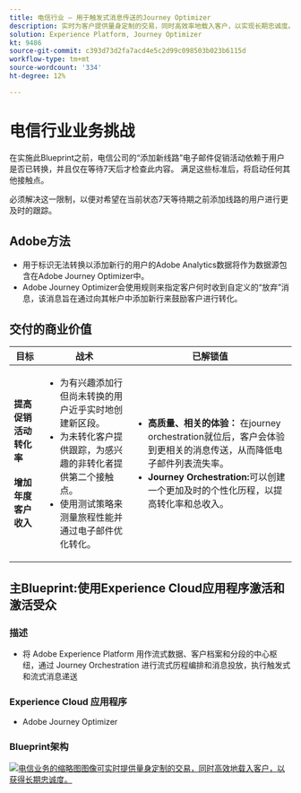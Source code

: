 ```yaml
---
title: 电信行业 — 用于触发式消息传送的Journey Optimizer
description: 实时为客户提供量身定制的交易，同时高效率地载入客户，以实现长期忠诚度。
solution: Experience Platform, Journey Optimizer
kt: 9486
source-git-commit: c393d73d2fa7acd4e5c2d99c098503b023b6115d
workflow-type: tm+mt
source-wordcount: '334'
ht-degree: 12%

---
```



# 电信行业业务挑战

在实施此Blueprint之前，电信公司的“添加新线路”电子邮件促销活动依赖于用户是否已转换，并且仅在等待7天后才检查此内容。 满足这些标准后，将启动任何其他接触点。

必须解决这一限制，以便对希望在当前状态7天等待期之前添加线路的用户进行更及时的跟踪。

## Adobe方法

* 用于标识无法转换以添加新行的用户的Adobe Analytics数据将作为数据源包含在Adobe Journey Optimizer中。
* Adobe Journey Optimizer会使用规则来指定客户何时收到自定义的“放弃”消息，该消息旨在通过向其帐户中添加新行来鼓励客户进行转化。


## 交付的商业价值

| 目标 | 战术 | 已解锁值 |
|---|---|---|
| **提高促销活动转化率&#x200B;**<br></br>**增加年度客户收入**</ul> | <ul><li>为有兴趣添加行但尚未转换的用户近乎实时地创建新区段。</li><li>为未转化客户提供跟踪，为感兴趣的非转化者提供第二个接触点。 </li><li>使用测试策略来测量旅程性能并通过电子邮件优化转化。</li></ul> | <ul><li><strong>高质量、相关的体验：</strong> 在journey orchestration就位后，客户会体验到更相关的消息传送，从而降低电子邮件列表流失率。</li><li><strong>Journey Orchestration:</strong>可以创建一个更加及时的个性化历程，以提高转化率和总收入。</li></ul> |

## 主Blueprint:使用Experience Cloud应用程序激活和激活受众

### 描述

<ul><li>将 Adobe Experience Platform 用作流式数据、客户档案和分段的中心枢纽，通过 Journey Orchestration 进行流式历程编排和消息投放，执行触发式和流式消息递送</li></ul>

### Experience Cloud 应用程序

<ul><li>Adobe Journey Optimizer</li></ul>

### Blueprint架构

<a href="https://experienceleague.adobe.com/docs/blueprints-learn/architecture/customer-journeys/journey-optimizer.html?lang=zh-Hans"><img alt="电信业务的缩略图图像可实时提供量身定制的交易，同时高效地载入客户，以获得长期忠诚度。" src="https://experienceleague.adobe.com/docs/blueprints-learn/assets/journey-optimizer.png?lang=en"/></a>





